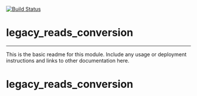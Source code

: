 [![Build Status](https://travis-ci.org/pranjan77/legacy_reads_conversion.svg?branch=master)](https://travis-ci.org/pranjan77/legacy_reads_conversion)

# legacy_reads_conversion
---

This is the basic readme for this module. Include any usage or deployment instructions and links to other documentation here.
# legacy_reads_conversion
